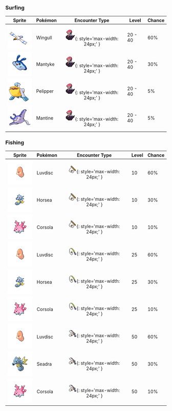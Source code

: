 ### Surfing

| Sprite | Pokémon | Encounter Type | Level | Chance |
|:------:|---------|:--------------:|-------|--------|
| ![Wingull](../../assets/sprites/wingull/front.gif "Wingull") | Wingull | ![Surf](../../assets/encounter_types/surf.png "Surf"){: style='max-width: 24px;' } | 20 - 40 | 60% |
| ![Mantyke](../../assets/sprites/mantyke/front.gif "Mantyke") | Mantyke | ![Surf](../../assets/encounter_types/surf.png "Surf"){: style='max-width: 24px;' } | 20 - 40 | 30% |
| ![Pelipper](../../assets/sprites/pelipper/front.gif "Pelipper") | Pelipper | ![Surf](../../assets/encounter_types/surf.png "Surf"){: style='max-width: 24px;' } | 20 - 40 | 5% |
| ![Mantine](../../assets/sprites/mantine/front.gif "Mantine") | Mantine | ![Surf](../../assets/encounter_types/surf.png "Surf"){: style='max-width: 24px;' } | 20 - 40 | 5% |

### Fishing

| Sprite | Pokémon | Encounter Type | Level | Chance |
|:------:|---------|:--------------:|-------|--------|
| ![Luvdisc](../../assets/sprites/luvdisc/front.gif "Luvdisc") | Luvdisc | ![Old Rod](../../assets/encounter_types/old_rod.png "Old Rod"){: style='max-width: 24px;' } | 10 | 60% |
| ![Horsea](../../assets/sprites/horsea/front.gif "Horsea") | Horsea | ![Old Rod](../../assets/encounter_types/old_rod.png "Old Rod"){: style='max-width: 24px;' } | 10 | 30% |
| ![Corsola](../../assets/sprites/corsola/front.gif "Corsola") | Corsola | ![Old Rod](../../assets/encounter_types/old_rod.png "Old Rod"){: style='max-width: 24px;' } | 10 | 10% |
| ![Luvdisc](../../assets/sprites/luvdisc/front.gif "Luvdisc") | Luvdisc | ![Good Rod](../../assets/encounter_types/good_rod.png "Good Rod"){: style='max-width: 24px;' } | 25 | 60% |
| ![Horsea](../../assets/sprites/horsea/front.gif "Horsea") | Horsea | ![Good Rod](../../assets/encounter_types/good_rod.png "Good Rod"){: style='max-width: 24px;' } | 25 | 30% |
| ![Corsola](../../assets/sprites/corsola/front.gif "Corsola") | Corsola | ![Good Rod](../../assets/encounter_types/good_rod.png "Good Rod"){: style='max-width: 24px;' } | 25 | 10% |
| ![Luvdisc](../../assets/sprites/luvdisc/front.gif "Luvdisc") | Luvdisc | ![Super Rod](../../assets/encounter_types/super_rod.png "Super Rod"){: style='max-width: 24px;' } | 50 | 60% |
| ![Seadra](../../assets/sprites/seadra/front.gif "Seadra") | Seadra | ![Super Rod](../../assets/encounter_types/super_rod.png "Super Rod"){: style='max-width: 24px;' } | 50 | 30% |
| ![Corsola](../../assets/sprites/corsola/front.gif "Corsola") | Corsola | ![Super Rod](../../assets/encounter_types/super_rod.png "Super Rod"){: style='max-width: 24px;' } | 50 | 10% |

